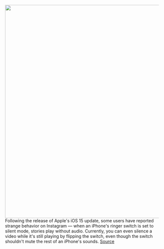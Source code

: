 <img src='https://cdn.vox-cdn.com/thumbor/xTHYbQtY8fmrg12Qp4a71gHY-Cw=/0x0:2040x1360/1200x800/filters:focal(857x517:1183x843)/cdn.vox-cdn.com/uploads/chorus_image/image/69900355/acastro_190919_1777_instagram_0002.0.0.png' width='700px' /><br/>
Following the release of Apple's iOS 15 update, some users have reported strange behavior on Instagram — when an iPhone's ringer switch is set to silent mode, stories play without audio. Currently, you can even silence a video while it's still playing by flipping the switch, even though the switch shouldn't mute the rest of an iPhone's sounds.
<a href='https://www.theverge.com/2021/9/23/22690305/instagram-story-no-audio-silent-switch-ios-15'> Source <a/>